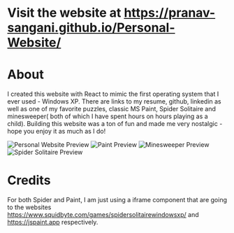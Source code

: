# Visit the website at https://pranav-sangani.github.io/Personal-Website/

# About
I created this website with React to mimic the first operating system that I ever used - Windows XP. There are links to
my resume, github, linkedin as well as one of my favorite puzzles, classic MS Paint, Spider Solitaire and minesweeper(
both of which I have spent hours on hours playing as a child). Building this website was a ton of fun and made me very
nostalgic - hope you enjoy it as much as I do!

![Personal Website Preview](docs/preview.PNG)
![Paint Preview](docs/paint_readme.PNG)
![Minesweeper Preview](docs/minesweeper_readme.PNG)
![Spider Solitaire Preview](docs/spider_readme.PNG)

# Credits
For both Spider and Paint, I am just using a iframe component that are going to the
websites https://www.squidbyte.com/games/spidersolitairewindowsxp/ and https://jspaint.app respectively.
